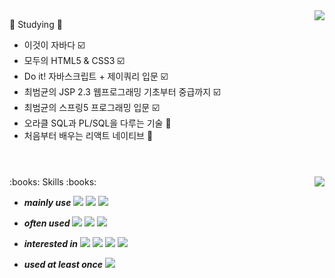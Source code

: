 
<img align="right" src="https://github-readme-stats-sigma-five.vercel.app/api/top-langs/?username=demd7362&theme=dracula&exclude_repo=clone-web-scrapper,clone-zoom&hide=Procfile&layout=compact&langs_count=8"/>


:book: Studying :book:                                   
+ 이것이 자바다 :ballot_box_with_check:
+ 모두의 HTML5 & CSS3 :ballot_box_with_check:
+ Do it! 자바스크립트 + 제이쿼리 입문 :ballot_box_with_check:
+ 최범균의 JSP 2.3 웹프로그래밍 기초부터 중급까지 :ballot_box_with_check:
+ 최범균의 스프링5 프로그래밍 입문 :ballot_box_with_check:
+ 오라클 SQL과 PL/SQL을 다루는 기술 :page_facing_up:
+ 처음부터 배우는 리액트 네이티브 :pencil:
      
<h1></h1>
<br>

<img align='right' src="http://mazassumnida.wtf/api/v2/generate_badge?boj=demd7362">
:books: Skills :books:  

+ ***mainly use*** <img src="https://img.shields.io/badge/Spring-6DB33F?style=flat-square&logo=Spring&logoColor=white"/> <img src="https://img.shields.io/badge/React-61DAFB?style=flat-square&logo=React&logoColor=black"/> <img src="https://img.shields.io/badge/TypeScript-3178C6?style=flat-square&logo=TypeScript&logoColor=white"/>
+ ***often used*** <img src="https://img.shields.io/badge/MySQL-4479A1?style=flat-square&logo=MySQL&logoColor=white"/> <img src="https://img.shields.io/badge/React Native-61DAFB?style=flat-square&logo=React&logoColor=black"/> <img src="https://img.shields.io/badge/Tailwind-06B6D4?style=flat-square&logo=Tailwind CSS&logoColor=white"/>

+ ***interested in*** <img src="https://img.shields.io/badge/Flutter-02569B?style=flat-square&logo=flutter&logoColor=white"/> <img src="https://img.shields.io/badge/Svelte-FF3E00?style=flat-square&logo=Svelte&logoColor=white"/> <img src="https://img.shields.io/badge/Next.js-000000?style=flat-square&logo=Next.js&logoColor=white"/> <img src="https://img.shields.io/badge/MongoDB-47A248?style=flat-square&logo=MongoDB&logoColor=white"/>

+ ***used at least once*** <img src="https://img.shields.io/badge/Vue.js-4FC08D?style=flat-square&logo=Vue.js&logoColor=white"/>




  
